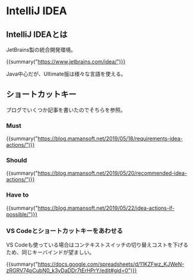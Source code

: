 # IntelliJ IDEA


IntelliJ IDEAとは
-----------------

JetBrains製の統合開発環境。

{{summary("https://www.jetbrains.com/idea/")}}

Java中心だが、Ultimate版は様々な言語を使える。


ショートカットキー
------------------

ブログでいくつか記事を書いたのでそちらを参照。

### Must

{{summary("https://blog.mamansoft.net/2019/05/18/requirements-idea-actions/")}}

### Should

{{summary("https://blog.mamansoft.net/2019/05/20/recommended-idea-actions/")}}

### Have to

{{summary("https://blog.mamansoft.net/2019/05/22/idea-actions-if-possible/")}}

### VS Codeとショートカットキーをあわせる

VS Codeも使っている場合はコンテキストスイッチの切り替えコストを下げるため、同じキーバインドが望ましい。

{{summary("https://docs.google.com/spreadsheets/d/11KZFwz_KJWeN-zRGRV74pCubN0_k3yDaDDr7tErHPrY/edit#gid=0")}}
